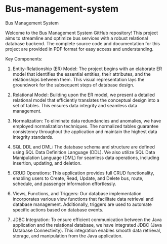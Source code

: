 # Bus-management-system
Bus Management System

Welcome to the Bus Management System GitHub repository! This project aims to streamline and optimize bus services with a robust relational database backend. The complete source code and documentation for this project are provided in PDF format for easy access and understanding.

Key Components:

1) Entity-Relationship (ER) Model: The project begins with an elaborate ER model that identifies the essential entities, their attributes, and the relationships between them. This visual representation lays the groundwork for the subsequent steps of database design.

2) Relational Model: Building upon the ER model, we present a detailed relational model that efficiently translates the conceptual design into a set of tables. This ensures data integrity and seamless data management.

3) Normalization: To eliminate data redundancies and anomalies, we have employed normalization techniques. The normalized tables guarantee consistency throughout the application and maintain the highest data integrity standards.

4) SQL DDL and DML: The database schema and structure are defined using SQL Data Definition Language (DDL). We also utilize SQL Data Manipulation Language (DML) for seamless data operations, including insertion, updating, and deletion.

5) CRUD Operations: This application provides full CRUD functionality, enabling users to Create, Read, Update, and Delete bus, route, schedule, and passenger information effortlessly.
   
7) Views, Functions, and Triggers: Our database implementation incorporates various view functions that facilitate data retrieval and database management. Additionally, triggers are used to automate specific actions based on database events.

7) JDBC Integration: To ensure efficient communication between the Java application and the relational database, we have integrated JDBC (Java Database Connectivity). This integration enables smooth data retrieval, storage, and manipulation from the Java application.
